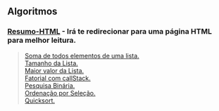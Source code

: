 
## Algoritmos


### [Resumo-HTML](https://caracioly.github.io/algoritmos/) - Irá te redirecionar para uma página HTML para melhor leitura.

> [Soma de todos elementos de uma lista.](https://github.com/Caracioly/algoritmos/blob/main/codigos/soma.py) <br>
> [Tamanho da Lista.](https://github.com/Caracioly/algoritmos/blob/main/codigos/len.py)<br>
> [Maior valor da Lista.](https://github.com/Caracioly/algoritmos/blob/main/codigos/maior_valor.py)<br>
> [Fatorial com callStack.](https://github.com/Caracioly/algoritmos/blob/main/codigos/fatorial.py)<br>
> [Pesquisa Binária.](https://github.com/Caracioly/algoritmos/blob/main/codigos/pesquisa_binaria.py)<br>
> [Ordenação por Seleção.](https://github.com/Caracioly/algoritmos/blob/main/codigos/ordenacao_selecao.py)<br>
> [Quicksort.](https://github.com/Caracioly/algoritmos/blob/main/codigos/quicksort.py)<br>
